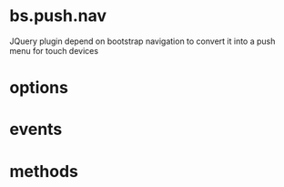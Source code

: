 # bs.push.nav
JQuery plugin depend on bootstrap navigation to convert it into a push menu for touch devices


# options


# events


# methods
